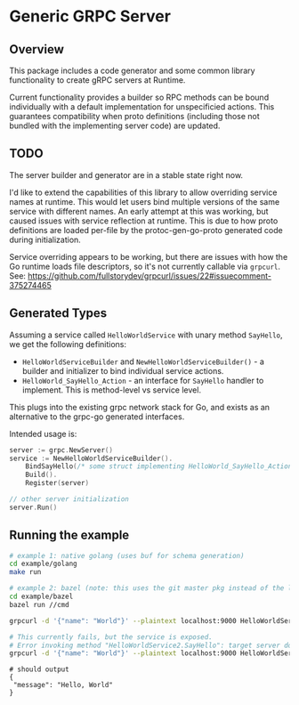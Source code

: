 # Generic GRPC Server


## Overview
This package includes a code generator and some common library functionality to create gRPC servers at Runtime.

Current functionality provides a builder so RPC methods can be bound individually with a default implementation
for unspecificied actions. This guarantees compatibility when proto definitions (including those not bundled with
the implementing server code) are updated. 

## TODO
The server builder and generator are in a stable state right now.

I'd like to extend the capabilities of this library to allow overriding service
names at runtime. This would let users bind multiple versions of the same service
with different names. An early attempt at this was working, but caused issues
with service reflection at runtime. This is due to how proto definitions are
loaded per-file  by the protoc-gen-go-proto generated code during initialization.

Service overriding appears to be working, but there are issues with how the Go runtime loads file descriptors, so it's
not currently callable via `grpcurl`. See: https://github.com/fullstorydev/grpcurl/issues/22#issuecomment-375274465

## Generated Types

Assuming a service called `HelloWorldService` with unary method `SayHello`, we get the following definitions:

* `HelloWorldServiceBuilder` and `NewHelloWorldServiceBuilder()` - a builder and initializer to bind individual service actions.
* `HelloWorld_SayHello_Action` - an interface for `SayHello` handler to implement. This is method-level vs service level.

This plugs into the existing grpc network stack for Go, and exists as an alternative to the grpc-go generated interfaces.

Intended usage is:
```go
server := grpc.NewServer()
service := NewHelloWorldServiceBuilder().
	BindSayHello(/* some struct implementing HelloWorld_SayHello_Action */).
	Build().
    Register(server)

// other server initialization
server.Run()

```

## Running the example

```bash
# example 1: native golang (uses buf for schema generation)
cd example/golang
make run

# example 2: bazel (note: this uses the git master pkg instead of the local version)
cd example/bazel
bazel run //cmd
```

```bash
grpcurl -d '{"name": "World"}' --plaintext localhost:9000 HelloWorldService.SayHello

# This currently fails, but the service is exposed.
# Error invoking method "HelloWorldService2.SayHello": target server does not expose service "HelloWorldService2"
grpcurl -d '{"name": "World"}' --plaintext localhost:9000 HelloWorldService2.SayHello
```

```
# should output
{
 "message": "Hello, World"
}
```
